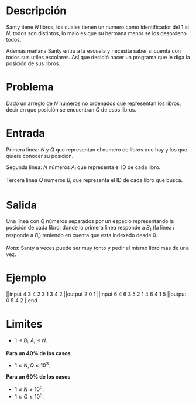# Descripción

Santy tiene $N$ libros, los cuales tienen un numero como identificador del $1$ al $N$, todos son distintos, lo malo es que su hermana menor se los desordeno todos.

Además mañana Santy entra a la escuela y necesita saber si cuenta con todos sus utiles escolares. Así que decidió hacer un programa que le diga la posición de sus libros.

# Problema

Dado un arreglo de $N$ números no ordenados que representan los libros, decir en que posición se encuentran $Q$ de esos libros.

# Entrada

Primera linea: $N$ y $Q$ que representan el numero de libros que hay y los que quiere conocer su posición.

Segunda linea: $N$ números $A_i$ que representa el ID de cada libro.

Tercera linea $Q$ números $B_i$ que representa el ID de cada libro que busca.

# Salida

Una linea con $Q$ números separados por un espacio representando la posición de cada libro; donde la primera linea responde a $B_1$ (la linea $i$ responde a $B_i$) teniendo en cuenta que esta indexado desde $0$.

*Nota*: Santy a veces puede ser muy tonto y pedir el mismo libro más de una vez.

# Ejemplo

||input
4 3
4 2 3 1
3 4 2
||output
2 0 1
||input
6 4
6 3 5 2 1 4
6 4 1 5
||output
0 5 4 2
||end

# Limites

- $1 \leq B_i, A_i \leq N$.

**Para un 40% de los casos**

- $1 \leq N, Q \leq 10^3$.

**Para un 60% de los casos**

- $1 \leq N \leq 10^6$.
- $1 \leq Q \leq 10^5$.
